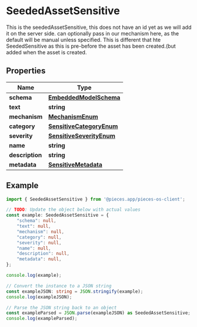 
# SeededAssetSensitive

This is the seededAssetSensitive, this does not have an id yet as we will add it on the server side.  can optionally pass in our mechanism here, as the default will be manual unless specified.  This is different that hte SeededSensitive as this is pre-before the asset has been created.(but added when the asset is created.

## Properties

Name | Type
------------ | -------------
**schema** | [**EmbeddedModelSchema**](EmbeddedModelSchema)
**text** | **string**
**mechanism** | [**MechanismEnum**](MechanismEnum)
**category** | [**SensitiveCategoryEnum**](SensitiveCategoryEnum)
**severity** | [**SensitiveSeverityEnum**](SensitiveSeverityEnum)
**name** | **string**
**description** | **string**
**metadata** | [**SensitiveMetadata**](SensitiveMetadata)

## Example

```typescript
import { SeededAssetSensitive } from '@pieces.app/pieces-os-client';

// TODO: Update the object below with actual values
const example: SeededAssetSensitive = {
    "schema": null,
    "text": null,
    "mechanism": null,
    "category": null,
    "severity": null,
    "name": null,
    "description": null,
    "metadata": null,
};

console.log(example);

// Convert the instance to a JSON string
const exampleJSON: string = JSON.stringify(example);
console.log(exampleJSON);

// Parse the JSON string back to an object
const exampleParsed = JSON.parse(exampleJSON) as SeededAssetSensitive;
console.log(exampleParsed);
```


